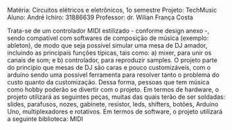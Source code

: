 ﻿Matéria: Circuitos elétricos e eletrônicos, 1o semestre
Projeto: TechMusic
Aluno: André Ichiro: 31886639
Professor: dr. Wilian França Costa

Trata-se de um controlador MIDI estilizado - conforme design anexo -, sendo compatível com softwares de composição de música (exemplo: ableton), de modo que seja possível simular uma mesa de DJ amador, incluindo as principais funções típicas, tais como: a) mixer, para unir os canais de som; e b) controlador, para reproduzir samples.
O projeto parte do princípio que mesas de DJ são caras e pouco customizáveis, com o arduíno sendo uma possível ferramenta para resolver tanto o problema do custo quanto da customização. Dessa forma, pessoas que tem música como hobby poderão se divertir com o projeto.
Em termos de hardware, o projeto utilizará as seguintes peças, muitas das quais terão de ser soldadas: slides, parafusos, nozes, gabinete, resistor, leds, shifters, botões, Arduino Uno, multiplexadores e rotativos.
Em termos de software, o projeto utilizará a seguinte biblioteca: MIDI

  

